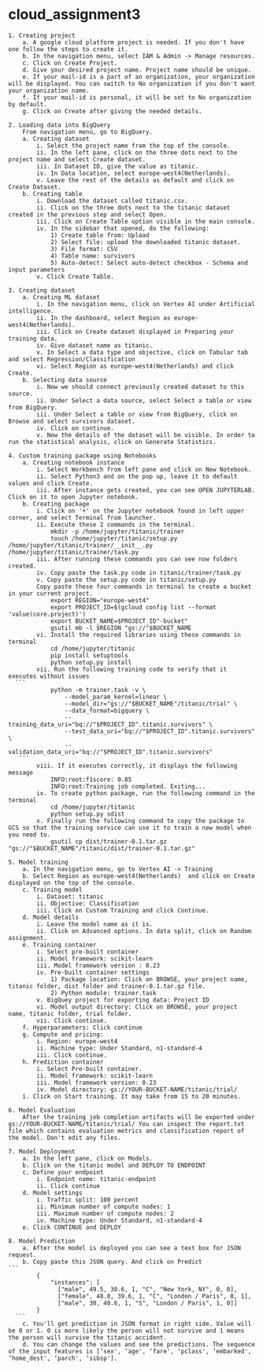 # cloud_assignment3
	1. Creating project
		a. A google cloud platform project is needed. If you don't have one follow the steps to create it.
		b. In the navigation menu, select IAM & Admin -> Manage resources.
		c. Click on Create Project.
		d. Give your desired project name. Project name should be unique.
		e. If your mail-id is a part of an organization, your organization will be displayed. You can switch to No organization if you don't want your organization name.
		f. If your mail-id is personal, it will be set to No organization by default.
		g. Click on Create after giving the needed details.
		
	2. Loading data into BigQuery
		From navigation menu, go to BigQuery.
		a. Creating dataset
			i. Select the project name from the top of the console.
			ii. In the left pane, click on the three dots next to the project name and select Create dataset.
			iii. In Dataset ID, give the value as titanic.
			iv. In Data location, select europe-west4(Netherlands).
			v. Leave the rest of the details as default and click on Create Dataset.
		b. Creating table
			i. Download the dataset called titanic.csv.
			ii. Click on the three dots next to the titanic dataset created in the previous step and select Open.
			iii. Click on Create Table option visible in the main console.
			iv. In the sidebar that opened, do the following:
				1) Create table from: Upload
				2) Select file: upload the downloaded titanic dataset.
				3) File format: CSV
				4) Table name: survivors
				5) Auto-detect: Select auto-detect checkbox - Schema and input parameters
			v. Click Create Table.
			
	3. Creating dataset
		a. Creating ML dataset
			i. In the navigation menu, click on Vertex AI under Artificial intelligence.
			ii. In the dashboard, select Region as europe-west4(Netherlands).
			iii. Click on Create dataset displayed in Preparing your training data.
			iv. Give dataset name as titanic.
			v. In Select a data type and objective, click on Tabular tab and select Regression/Classification
			vi. Select Region as europe-west4(Netherlands) and click Create.
		b. Selecting data source
			i. Now we should connect previously created dataset to this source.
			ii. Under Select a data source, select Select a table or view from BigQuery. 
			iii. Under Select a table or view from BigQuery, click on Browse and select survivors dataset.
			iv. Click on continue.
			v. Now the details of the dataset will be visible. In order to run the statistical analysis, click on Generate Statistics.
			
	4. Custom training package using Notebooks
		a. Creating notebook instance
			i. Select Workbench from left pane and click on New Notebook.
			ii. Select Python3 and on the pop up, leave it to default values and click Create.
			iii. After instance gets created, you can see OPEN JUPYTERLAB. Click on it to open Jupyter notebook.
		b. Creating package
			i. Click on '+' on the Jupyter notebook found in left upper corner, and select Terminal from launcher.
			ii. Execute these 2 commands in the terminal.
				mkdir -p /home/jupyter/titanic/trainer
				touch /home/jupyter/titanic/setup.py /home/jupyter/titanic/trainer/__init__.py /home/jupyter/titanic/trainer/task.py
			iii. After running these commands you can see now folders created.
			iv. Copy paste the task.py code in titanic/trainer/task.py
			v. Copy paste the setup.py code in titanic/setup.py
			Copy paste these four commands in terminal to create a bucket in your current project.
				export REGION="europe-west4"
				export PROJECT_ID=$(gcloud config list --format 'value(core.project)')
				export BUCKET_NAME=$PROJECT_ID"-bucket"
				gsutil mb -l $REGION "gs://"$BUCKET_NAME
			vi. Install the required libraries using these commands in terminal
				cd /home/jupyter/titanic
				pip install setuptools
				python setup.py install
			vii. Run the following training code to verify that it executes without issues
      ```
				python -m trainer.task -v \
				    --model_param_kernel=linear \
				    --model_dir="gs://"$BUCKET_NAME"/titanic/trial" \
				    --data_format=bigquery \
				    --training_data_uri="bq://"$PROJECT_ID".titanic.survivors" \
				    --test_data_uri="bq://"$PROJECT_ID".titanic.survivors" \
				    --validation_data_uri="bq://"$PROJECT_ID".titanic.survivors"
       ```
			viii. If it executes correctly, it displays the following message
				INFO:root:f1score: 0.85
				INFO:root:Training job completed. Exiting...
			ix. To create python package, run the following command in the terminal
				cd /home/jupyter/titanic
				python setup.py sdist
			x. Finally run the following command to copy the package to GCS so that the training service can use it to train a new model when you need to.
				gsutil cp dist/trainer-0.1.tar.gz "gs://"$BUCKET_NAME"/titanic/dist/trainer-0.1.tar.gz"
				
	5. Model training
		a. In the navigation menu, go to Vertex AI -> Training
		b. Select Region as europe-west4(Netherlands)  and click on Create displayed on the top of the console.
		c. Training model
			i. Dataset: titanic
			ii. Objective: Classification
			iii. Click on Custom Training and click Continue.
		d. Model details
			i. Leave the model name as it is.
			ii. Click on Advanced options. In data split, click on Random assignment.
		e. Training container
			i. Select pre-built container
			ii. Model framework: scikit-learn
			iii. Model framework version : 0.23
			iv. Pre-built container settings
				1) Package location: Click on BROWSE, your project name, titanic folder, dist folder and trainer-0.1.tar.gz file.
				2) Python module: trainer.task
			v. BigQuey project for exporting data: Project ID
			vi. Model output directory: Click on BROWSE, your project name, titanic folder, trial folder.
			vii. Click continue.
		f. Hyperparameters: Click continue
		g. Compute and pricing:
			i. Region: europe-west4
			ii. Machine type: Under Standard, n1-standard-4
			iii. Click continue.
		h. Prediction container
			i. Select Pre-built container.
			ii. Model framework: scikit-learn
			iii. Model framework version: 0.23
			iv. Model directory: gs://YOUR-BUCKET-NAME/titanic/trial/
		i. Click on Start training. It may take from 15 to 20 minutes.
		
	6. Model Evaluation
		After the training job completion artifacts will be exported under gs://YOUR-BUCKET-NAME/titanic/trial/ You can inspect the report.txt file which contains evaluation metrics and classification report of the model. Don't edit any files.
		
	7. Model Deployment
		a. In the left pane, click on Models.
		b. Click on the titanic model and DEPLOY TO ENDPOINT
		c. Define your endpoint
			i. Endpoint name: titanic-endpoint
			ii. Click continue
		d. Model settings
			i. Traffic split: 100 percent
			ii. Minimum number of compute nodes: 1
			iii. Maximum number of compute nodes: 2
			iv. Machine type: Under Standard, n1-standard-4
		e. Click CONTINUE and DEPLOY
		
	8. Model Prediction
		a. After the model is deployed you can see a text box for JSON request.
		b. Copy paste this JSON query. And click on Predict
    ```
			{
			    "instances": [
			      ["male", 49.5, 30.6, 1, "C", "New York, NY", 0, 0], 
			      ["female", 48.0, 39.6, 1, "C", "London / Paris", 0, 1],
			      ["male", 30, 40.6, 1, "S", "London / Paris", 1, 0]]
			}
      ```
		c. You'll get prediction in JSON format in right side. Value will be 0 or 1. 0 is more likely the person will not survive and 1 means the person will survive the titanic accident.
		d. You can change the values and see the predictions. The sequence of the input features is [‘sex', ‘age', ‘fare', ‘pclass', ‘embarked', ‘home_dest', ‘parch', ‘sibsp'].
